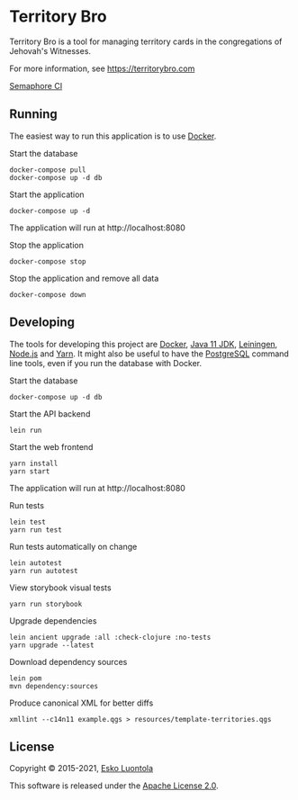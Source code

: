 # Territory Bro

Territory Bro is a tool for managing territory cards in the congregations of Jehovah's Witnesses.

For more information, see <https://territorybro.com>

[Semaphore CI](https://luontola.semaphoreci.com/projects/territory-bro)


## Running

The easiest way to run this application is to use [Docker](https://www.docker.com/products/docker-desktop).

Start the database

    docker-compose pull
    docker-compose up -d db

Start the application

    docker-compose up -d

The application will run at http://localhost:8080

Stop the application

    docker-compose stop

Stop the application and remove all data

    docker-compose down


## Developing

The tools for developing this project are
[Docker](https://www.docker.com/),
[Java 11 JDK](http://jdk.java.net/11/),
[Leiningen](https://github.com/technomancy/leiningen),
[Node.js](https://nodejs.org/) and
[Yarn](https://yarnpkg.com/).
It might also be useful to have the [PostgreSQL](https://www.postgresql.org/) command line tools, even if you run the database with Docker.

Start the database

    docker-compose up -d db

Start the API backend

    lein run

Start the web frontend

    yarn install
    yarn start

The application will run at http://localhost:8080

Run tests

    lein test
    yarn run test

Run tests automatically on change

    lein autotest
    yarn run autotest

View storybook visual tests

    yarn run storybook

Upgrade dependencies

    lein ancient upgrade :all :check-clojure :no-tests
    yarn upgrade --latest

Download dependency sources

    lein pom
    mvn dependency:sources

Produce canonical XML for better diffs

    xmllint --c14n11 example.qgs > resources/template-territories.qgs


## License

Copyright © 2015-2021, [Esko Luontola](http://www.luontola.fi)

This software is released under the [Apache License 2.0](https://www.apache.org/licenses/LICENSE-2.0).
